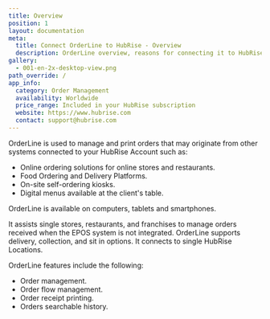 ```yaml
---
title: Overview
position: 1
layout: documentation
meta:
  title: Connect OrderLine to HubRise - Overview
  description: OrderLine overview, reasons for connecting it to HubRise and summary of integrated features. Synchronise data between your EPOS and your apps.
gallery:
  - 001-en-2x-desktop-view.png
path_override: /
app_info:
  category: Order Management
  availability: Worldwide
  price_range: Included in your HubRise subscription
  website: https://www.hubrise.com
  contact: support@hubrise.com
---
```


[comment]: # 'Include 003-en-2x-tablet-view.png & 002-en-2x-smartphone-view.png to the gallery once designed in the relevant hardware'

OrderLine is used to manage and print orders that may originate from other systems connected to your HubRise Account such as:

- Online ordering solutions for online stores and restaurants.
- Food Ordering and Delivery Platforms.
- On-site self-ordering kiosks.
- Digital menus available at the client's table.

OrderLine is available on computers, tablets and smartphones.

It assists single stores, restaurants, and franchises to manage orders received when the EPOS system is not integrated. OrderLine supports delivery, collection, and sit in options. It connects to single HubRise Locations.

OrderLine features include the following:

- Order management.
- Order flow management.
- Order receipt printing.
- Orders searchable history.
